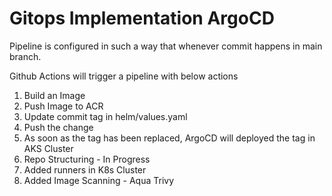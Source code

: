 # Gitops Implementation ArgoCD

Pipeline is configured in such a way that whenever commit happens in main branch.

Github Actions will trigger a pipeline with below actions

1. Build an Image
2. Push Image to ACR
3. Update commit tag in helm/values.yaml
4. Push the change
5. As soon as the tag has been replaced, ArgoCD will deployed the tag in AKS Cluster
6. Repo Structuring - In Progress
7. Added runners in K8s Cluster
8. Added Image Scanning - Aqua Trivy
